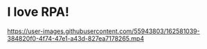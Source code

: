 # I love RPA!


https://user-images.githubusercontent.com/55943803/162581039-384820f0-4f74-47e1-a43d-827ea7178265.mp4

